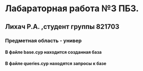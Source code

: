 # Лабараторная работа №3 ПБЗ.
## Лихач Р.А. ,студент группы 821703
### Предметная область - универ
#### В файле base.cyp находится созданная база 
#### В файле queries.cyp находятся запросы к базе
